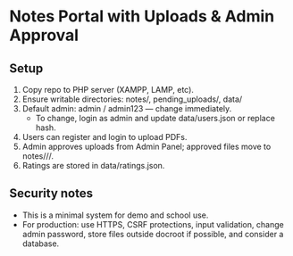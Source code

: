 # Notes Portal with Uploads & Admin Approval

## Setup
1. Copy repo to PHP server (XAMPP, LAMP, etc).
2. Ensure writable directories: notes/, pending_uploads/, data/
3. Default admin: admin / admin123 — change immediately.
   - To change, login as admin and update data/users.json or replace hash.
4. Users can register and login to upload PDFs.
5. Admin approves uploads from Admin Panel; approved files move to notes/<BRANCH>/<YEAR>/<SEM>.
6. Ratings are stored in data/ratings.json.

## Security notes
- This is a minimal system for demo and school use.
- For production: use HTTPS, CSRF protections, input validation, change admin password, store files outside docroot if possible, and consider a database.
